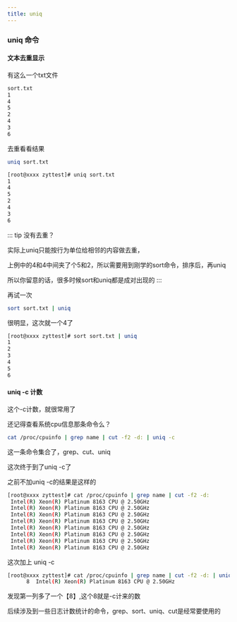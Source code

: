 ```yaml
---
title: uniq
---
```

### uniq 命令
#### 文本去重显示
有这么一个txt文件
``` bash
sort.txt
1
4
5
2
4
3
6
```
去重看看结果
``` bash
uniq sort.txt
```
``` bash
[root@xxxx zyttest]# uniq sort.txt 
1
4
5
2
4
3
6
```

::: tip
没有去重？

实际上uniq只能按行为单位给相邻的内容做去重，

上例中的4和4中间夹了个5和2，所以需要用到刚学的sort命令，排序后，再uniq

所以你留意的话，很多时候sort和uniq都是成对出现的
:::

再试一次
``` bash
sort sort.txt | uniq
```
很明显，这次就一个4了
``` bash
[root@xxxx zyttest]# sort sort.txt | uniq
1
2
3
4
5
6
```
#### uniq -c 计数
这个-c计数，就很常用了

还记得查看系统cpu信息那条命令么？

``` bash
cat /proc/cpuinfo | grep name | cut -f2 -d: | uniq -c
```

这一条命令集合了，grep、cut、uniq

这次终于到了uniq -c了

之前不加uniq -c的结果是这样的
``` bash
[root@xxxx zyttest]# cat /proc/cpuinfo | grep name | cut -f2 -d: 
 Intel(R) Xeon(R) Platinum 8163 CPU @ 2.50GHz
 Intel(R) Xeon(R) Platinum 8163 CPU @ 2.50GHz
 Intel(R) Xeon(R) Platinum 8163 CPU @ 2.50GHz
 Intel(R) Xeon(R) Platinum 8163 CPU @ 2.50GHz
 Intel(R) Xeon(R) Platinum 8163 CPU @ 2.50GHz
 Intel(R) Xeon(R) Platinum 8163 CPU @ 2.50GHz
 Intel(R) Xeon(R) Platinum 8163 CPU @ 2.50GHz
 Intel(R) Xeon(R) Platinum 8163 CPU @ 2.50GHz
``` 

这次加上 uniq -c
``` bash
[root@xxxx zyttest]# cat /proc/cpuinfo | grep name | cut -f2 -d: | uniq -c
      8  Intel(R) Xeon(R) Platinum 8163 CPU @ 2.50GHz
``` 

发现第一列多了一个【8】,这个8就是-c计来的数

后续涉及到一些日志计数统计的命令，grep、sort、uniq、cut是经常要使用的
